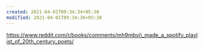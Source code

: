 ```yaml
---
created: 2021-04-01T09:34:34+05:30
modified: 2021-04-01T09:34:36+05:30
---
```


https://www.reddit.com/r/books/comments/mh9mby/i_made_a_spotify_playlist_of_20th_century_poets/